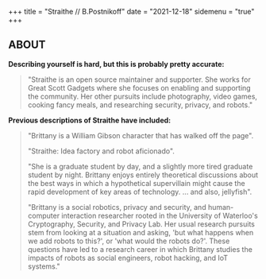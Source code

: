 +++ 
title = "Straithe // B.Postnikoff"
date = "2021-12-18"
sidemenu = "true"
+++

## ABOUT

<b>Describing yourself is hard, but this is probably pretty accurate:</b>

> "Straithe is an open source maintainer and supporter. She works for Great Scott Gadgets where she focuses on enabling and supporting the community. Her other pursuits include photography, video games, cooking fancy meals, and researching security, privacy, and robots."

<b>Previous descriptions of Straithe have included:</b>

> "Brittany is a William Gibson character that has walked off the page".
>
> "Straithe: Idea factory and robot aficionado".
>
> "She is a graduate student by day, and a slightly more tired graduate student by night. Brittany enjoys entirely theoretical discussions about the best ways in which a hypothetical supervillain might cause the rapid development of key areas of technology. ... and also, jellyfish".
>
> "Brittany is a social robotics, privacy and security, and human-computer interaction researcher rooted in the University of Waterloo's Cryptography, Security, and Privacy Lab. Her usual research pursuits stem from looking at a situation and asking, 'but what happens when we add robots to this?', or 'what would the robots do?'. These questions have led to a research career in which Brittany studies the impacts of robots as social engineers, robot hacking, and IoT systems."